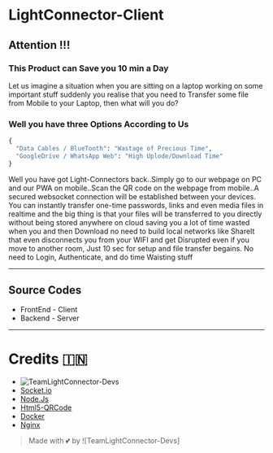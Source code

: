 # LightConnector-Client

## Attention !!!
### This Product can Save you 10 min a Day
Let us imagine a situation when you are sitting on a laptop working on some important stuff suddenly you realise that you need to Transfer some file from Mobile to your Laptop, then what will you do?

### Well you have three Options According to Us
```python
{
  "Data Cables / BlueTooth": "Wastage of Precious Time",
  "GoogleDrive / WhatsApp Web": "High Uplode/Download Time"
}
```
Well you have got Light-Connectors back..Simply go to our webpage on PC and our PWA on mobile..Scan the QR code on the webpage from mobile..A secured websocket connection will be established between your devices. 
You can instantly transfer one-time passwords, links and even media files in realtime and the big thing is that your files will be transferred to you directly without being stored anywhere on cloud saving you a lot of time wasted 
when you and then Download no need to build local networks like ShareIt that even disconnects you from your WIFI and get Disrupted even if you move to another room, Just 10 sec for setup and file transfer begains. 
No need to Login, Authenticate, and do time Waisting stuff



----

## Source Codes
* FrontEnd - Client
* Backend - Server
  
---


# Credits 🇮🇳
* ![TeamLightConnector-Devs](https://img.shields.io/static/v1?label=TeamLightConnector&message=devs&color=critical)
* [Socket.io](https://github.com/socketio/socket.io)
* [Node.Js](https://github.com/nodejs)
* [Html5-QRCode](https://github.com/mebjas/html5-qrcode)
* [Docker](https://github.com/jenkinsci/docker)
* [Nginx](https://github.com/nginx/nginx)


> Made with 💕 by ![TeamLightConnector-Devs]
